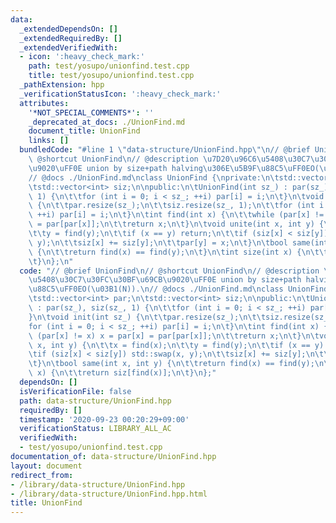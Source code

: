 ```yaml
---
data:
  _extendedDependsOn: []
  _extendedRequiredBy: []
  _extendedVerifiedWith:
  - icon: ':heavy_check_mark:'
    path: test/yosupo/unionfind.test.cpp
    title: test/yosupo/unionfind.test.cpp
  _pathExtension: hpp
  _verificationStatusIcon: ':heavy_check_mark:'
  attributes:
    '*NOT_SPECIAL_COMMENTS*': ''
    _deprecated_at_docs: ./UnionFind.md
    document_title: UnionFind
    links: []
  bundledCode: "#line 1 \"data-structure/UnionFind.hpp\"\n// @brief UnionFind\n//\
    \ @shortcut UnionFind\n// @description \u7D20\u96C6\u5408\u30C7\u30FC\u30BF\u69CB\
    \u9020\uFF0E union by size+path halving\u306E\u5B9F\u88C5\uFF0EO(\u03B1(N)).\n\
    // @docs ./UnionFind.md\nclass UnionFind {\nprivate:\n\tstd::vector<int> par;\n\
    \tstd::vector<int> siz;\n\npublic:\n\tUnionFind(int sz_) : par(sz_), siz(sz_,\
    \ 1) {\n\t\tfor (int i = 0; i < sz_; ++i) par[i] = i;\n\t}\n\tvoid init(int sz_)\
    \ {\n\t\tpar.resize(sz_);\n\t\tsiz.resize(sz_, 1);\n\t\tfor (int i = 0; i < sz_;\
    \ ++i) par[i] = i;\n\t}\n\tint find(int x) {\n\t\twhile (par[x] != x) x = par[x]\
    \ = par[par[x]];\n\t\treturn x;\n\t}\n\tvoid unite(int x, int y) {\n\t\tx = find(x);\n\
    \t\ty = find(y);\n\t\tif (x == y) return;\n\t\tif (siz[x] < siz[y]) std::swap(x,\
    \ y);\n\t\tsiz[x] += siz[y];\n\t\tpar[y] = x;\n\t}\n\tbool same(int x, int y)\
    \ {\n\t\treturn find(x) == find(y);\n\t}\n\tint size(int x) {\n\t\treturn siz[find(x)];\n\
    \t}\n};\n"
  code: "// @brief UnionFind\n// @shortcut UnionFind\n// @description \u7D20\u96C6\
    \u5408\u30C7\u30FC\u30BF\u69CB\u9020\uFF0E union by size+path halving\u306E\u5B9F\
    \u88C5\uFF0EO(\u03B1(N)).\n// @docs ./UnionFind.md\nclass UnionFind {\nprivate:\n\
    \tstd::vector<int> par;\n\tstd::vector<int> siz;\n\npublic:\n\tUnionFind(int sz_)\
    \ : par(sz_), siz(sz_, 1) {\n\t\tfor (int i = 0; i < sz_; ++i) par[i] = i;\n\t\
    }\n\tvoid init(int sz_) {\n\t\tpar.resize(sz_);\n\t\tsiz.resize(sz_, 1);\n\t\t\
    for (int i = 0; i < sz_; ++i) par[i] = i;\n\t}\n\tint find(int x) {\n\t\twhile\
    \ (par[x] != x) x = par[x] = par[par[x]];\n\t\treturn x;\n\t}\n\tvoid unite(int\
    \ x, int y) {\n\t\tx = find(x);\n\t\ty = find(y);\n\t\tif (x == y) return;\n\t\
    \tif (siz[x] < siz[y]) std::swap(x, y);\n\t\tsiz[x] += siz[y];\n\t\tpar[y] = x;\n\
    \t}\n\tbool same(int x, int y) {\n\t\treturn find(x) == find(y);\n\t}\n\tint size(int\
    \ x) {\n\t\treturn siz[find(x)];\n\t}\n};"
  dependsOn: []
  isVerificationFile: false
  path: data-structure/UnionFind.hpp
  requiredBy: []
  timestamp: '2020-09-23 00:20:29+09:00'
  verificationStatus: LIBRARY_ALL_AC
  verifiedWith:
  - test/yosupo/unionfind.test.cpp
documentation_of: data-structure/UnionFind.hpp
layout: document
redirect_from:
- /library/data-structure/UnionFind.hpp
- /library/data-structure/UnionFind.hpp.html
title: UnionFind
---
```

